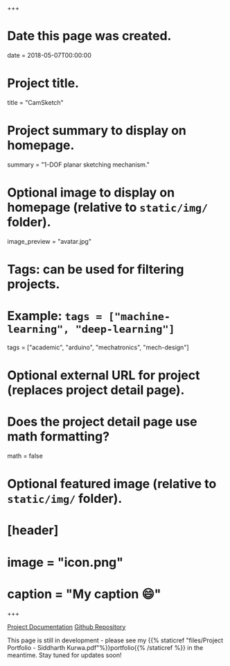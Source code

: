 +++
# Date this page was created.
date = 2018-05-07T00:00:00

# Project title.
title = "CamSketch"

# Project summary to display on homepage.
summary = "1-DOF planar sketching mechanism."

# Optional image to display on homepage (relative to `static/img/` folder).
image_preview = "avatar.jpg"

# Tags: can be used for filtering projects.
# Example: `tags = ["machine-learning", "deep-learning"]`
tags = ["academic", "arduino", "mechatronics", "mech-design"]

# Optional external URL for project (replaces project detail page).

# Does the project detail page use math formatting?
math = false

# Optional featured image (relative to `static/img/` folder).
# [header]
# image = "icon.png"
# caption = "My caption :smile:"

+++

[Project Documentation](https://wikis.utexas.edu/display/RMD/CamSketch)
[Github Repository](https://github.com/skurwa/sketching-mechanism)

This page is still in development - please see my {{% staticref "files/Project Portfolio - Siddharth Kurwa.pdf"%}}portfolio{{% /staticref %}} in the meantime. Stay tuned for updates soon!